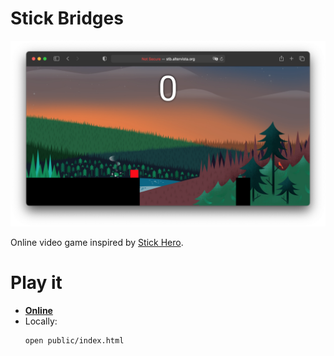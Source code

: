 # Stick Bridges

<a href="https://marcomicera.github.io/stick-bridges" target="_blank">
<div style="text-align:center"><img src="docs/css/images/screenshots/game.png" /></div>
</a>

Online video game inspired by [Stick Hero](https://itunes.apple.com/us/app/stick-hero/id918338898?mt=8).

# Play it

- [**Online**](https://marcomicera.github.io/stick-bridges)
- Locally:
    ```shell script
    open public/index.html
    ```

